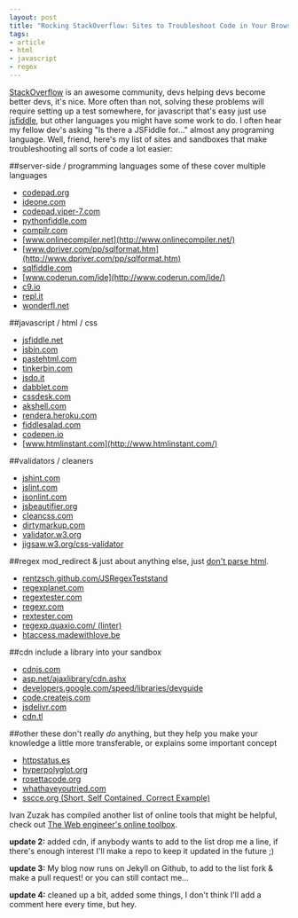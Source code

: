 ```yaml
---
layout: post
title: "Rocking StackOverflow: Sites to Troubleshoot Code in Your Browser"
tags:
- article
- html
- javascript
- regex
---
```


[StackOverflow](http://stackoverflow.com/) is an awesome community, devs 
helping devs become better devs, it's nice. More often than not, solving these 
problems will require setting up a test somewhere, for javascript that's easy 
just use [jsfiddle](http://jsfiddle.net/), but other languages you might have 
some work to do. I often hear my fellow dev's asking "Is there a JSFiddle for..."
almost any programing language. Well, friend, here's my list of sites and sandboxes
that make troubleshooting all sorts of code a lot easier:


##server-side / programming languages
some of these cover multiple languages

* [codepad.org](http://codepad.org/)
* [ideone.com](http://ideone.com/)
* [codepad.viper-7.com](http://codepad.viper-7.com/)
* [pythonfiddle.com](http://pythonfiddle.com/)
* [compilr.com](http://compilr.com/)
* [www.onlinecompiler.net](http://www.onlinecompiler.net/)
* [www.dpriver.com/pp/sqlformat.htm](http://www.dpriver.com/pp/sqlformat.htm)
* [sqlfiddle.com](http://sqlfiddle.com/)
* [www.coderun.com/ide](http://www.coderun.com/ide/)
* [c9.io](http://c9.io/)
* [repl.it](http://repl.it/)
* [wonderfl.net](http://wonderfl.net/)


##javascript / html / css

* [jsfiddle.net](http://jsfiddle.net/)
* [jsbin.com](http://jsbin.com/)
* [pastehtml.com](http://pastehtml.com/)
* [tinkerbin.com](http://tinkerbin.com/)
* [jsdo.it](http://jsdo.it/)
* [dabblet.com](http://dabblet.com/)
* [cssdesk.com](http://cssdesk.com/)
* [akshell.com](http://www.akshell.com/)
* [rendera.heroku.com](http://rendera.heroku.com/)
* [fiddlesalad.com](http://fiddlesalad.com/)
* [codepen.io](http://codepen.io/)
* [www.htmlinstant.com](http://www.htmlinstant.com/)

##validators / cleaners

* [jshint.com](http://jshint.com/)
* [jslint.com](http://jslint.com/)
* [jsonlint.com](http://jsonlint.com/)
* [jsbeautifier.org](http://jsbeautifier.org/)
* [cleancss.com](http://cleancss.com/)
* [dirtymarkup.com](http://www.dirtymarkup.com/)
* [validator.w3.org](http://validator.w3.org/)
* [jigsaw.w3.org/css-validator](http://jigsaw.w3.org/css-validator/)


##regex
mod_redirect &amp; just about anything else, just [don't parse
html](http://stackoverflow.com/a/1732454/276250).

* [rentzsch.github.com/JSRegexTeststand](http://rentzsch.github.com/JSRegexTeststand/)
* [regexplanet.com](http://www.regexplanet.com/)
* [regextester.com](http://www.regextester.com/)
* [regexr.com](http://regexr.com/)
* [rextester.com](http://rextester.com/)
* [regexp.quaxio.com/ (linter)](http://regexp.quaxio.com/)
* [htaccess.madewithlove.be](http://htaccess.madewithlove.be/)


##cdn
include a library into your sandbox

* [cdnjs.com](http://cdnjs.com/)
* [asp.net/ajaxlibrary/cdn.ashx](http://www.asp.net/ajaxlibrary/cdn.ashx)
* [developers.google.com/speed/libraries/devguide](http://developers.google.com/speed/libraries/devguide)
* [code.createjs.com](http://code.createjs.com/)
* [jsdelivr.com](http://www.jsdelivr.com/)
* [cdn.tl](http://www.cdn.tl/)

##other
these don't really _do_ anything, but they help you make your knowledge a
little more transferable, or explains some important concept

* [httpstatus.es](http://httpstatus.es/)
* [hyperpolyglot.org](http://hyperpolyglot.org/)
* [rosettacode.org](http://rosettacode.org/)
* [whathaveyoutried.com](http://whathaveyoutried.com)
* [sscce.org (Short, Self Contained, Correct Example)](http://sscce.org/)


Ivan Zuzak has compiled another list of online tools that might be helpful, check out [The Web engineer's online toolbox](http://ivanzuzak.info/2012/11/18/the-web-engineers-online-toolbox.html).

**update 2:** added cdn, if anybody wants to add to the list drop me a line, if
there's enough interest I'll make a repo to keep it updated in the future ;)

**update 3:** My blog now runs on Jekyll on Github, to add to the list fork &amp; make a pull request! 
or you can still contact me&hellip;

**update 4:** cleaned up a bit, added some things, I don't think I'll add a comment here every time, but hey.

